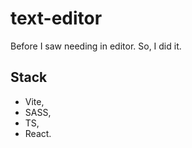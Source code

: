 # text-editor

Before I saw needing in editor. So, I did it.

## Stack
* Vite,
* SASS,
* TS,
* React.
